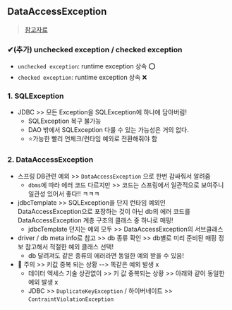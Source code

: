 ## DataAccessException
> [참고자료](https://hyeonyeee.tistory.com/96)
### ✔(추가) unchecked exception / checked exception 
- `unchecked exception`: runtime exception 상속 ⭕
- `checked exception`: runtime exception 상속 ❌

### 1. SQLException
- JDBC >> 모든 Exception을 SQLException에 하나에 담아버림!
  - SQLException 복구 불가능
  - DAO 밖에서 SQLException 다룰 수 있는 가능성은 거의 없다.
  - ⭐가능한 빨리 언체크/런타임 예외로 전환해줘야 함

### 2. DataAccessException
- 스프링 DB관련 예외 >> `DataAccessException` 으로 한번 감싸줘서 알려줌
  - `dbms`에 따라 에러 코드 다르지만 >> 코드는 스프링에서 일관적으로 보여주니 일관성 있어서 좋다!! ㅋㅋㅋ
- jdbcTemplate >> SQLException을 단지 런타임 예외인 DataAccessException으로 포장하는 것이 아닌 db의 에러 코드를 DataAccessException 계층 구조의 클래스 중 하나로 매핑!
  - jdbcTemplate 던지는 예외 모두 >> DataAccessException의 서브클래스 
- driver / db meta info로 참고 >> db 종류 확인 >> db별로 미리 준비된 매핑 정보 참고해서 적절한 예외 클래스 선택!
  - db 달려져도 같은 종류의 에러라면 동일한 예외 받을 수 있음!
- 📌 주의 >> 키값 중복 되는 상황 --> 똑같은 예외 발생 x 
  - 데이터 엑세스 기술 상관없이 >> 키 값 중복되는 상황 >> 아래와 같이 동일한 예외 발생 x
  - JDBC >> `DuplicateKeyException` / 하이버네이트 >> `ContraintViolationException`

